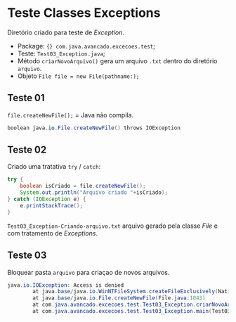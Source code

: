 # Teste Classes Exceptions

Diretório criado para teste de _Exception_.

- Package: `{} com.java.avancado.excecoes.test`;
- Teste: `Test03_Exception.java`;
- Método `criarNovoArquivo()` gera um arquivo `.txt` dentro do diretório `arquivo`.
- Objeto `File file = new File(pathname:);`



## Teste 01

`file.createNewFile();` = Java não compila.

```powershell
boolean java.io.File.createNewFile() throws IOException
```



## Teste 02

Criado uma tratativa `try` / `catch`:

```java
try {
    boolean isCriado = file.createNewFile();  
    System.out.println("Arquivo criado "+isCriado);          
} catch (IOException e) {
    e.printStackTrace();
}
```

`Test03_Exception-Criando-arquivo.txt` arquivo gerado pela classe _File_ e com tratamento de _Exceptions_.



## Teste 03

Bloquear pasta `arquivo` para criaçao de novos arquivos.

```powershell
java.io.IOException: Access is denied
        at java.base/java.io.WinNTFileSystem.createFileExclusively(Native Method)
        at java.base/java.io.File.createNewFile(File.java:1043)
        at com.java.avancado.excecoes.test.Test03_Exception.criarNovoArquivo(Test03_Exception.java:27)
        at com.java.avancado.excecoes.test.Test03_Exception.main(Test03_Exception.java:13)
```
